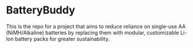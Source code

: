 # BatteryBuddy
This is the repo for a project that aims to reduce reliance on single-use AA (NiMH/Alkaline) batteries by replacing them with modular, customizable Li-Ion battery packs for greater sustainability. 
